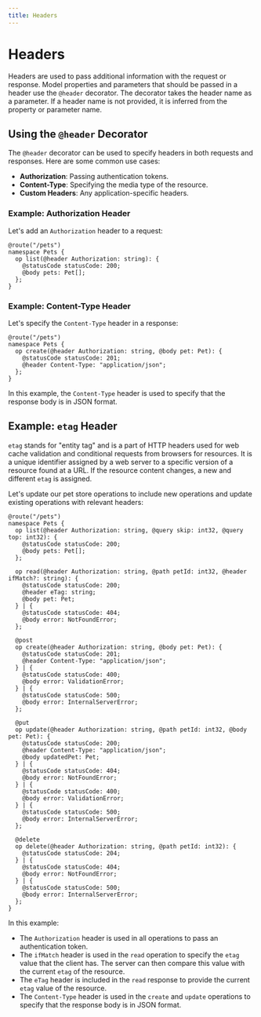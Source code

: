 ```yaml
---
title: Headers
---
```


# Headers

Headers are used to pass additional information with the request or response. Model properties and parameters that should be passed in a header use the `@header` decorator. The decorator takes the header name as a parameter. If a header name is not provided, it is inferred from the property or parameter name.

## Using the `@header` Decorator

The `@header` decorator can be used to specify headers in both requests and responses. Here are some common use cases:

- **Authorization**: Passing authentication tokens.
- **Content-Type**: Specifying the media type of the resource.
- **Custom Headers**: Any application-specific headers.

### Example: Authorization Header

Let's add an `Authorization` header to a request:

```typespec
@route("/pets")
namespace Pets {
  op list(@header Authorization: string): {
    @statusCode statusCode: 200;
    @body pets: Pet[];
  };
}
```

### Example: Content-Type Header

Let's specify the `Content-Type` header in a response:

```typespec
@route("/pets")
namespace Pets {
  op create(@header Authorization: string, @body pet: Pet): {
    @statusCode statusCode: 201;
    @header Content-Type: "application/json";
  };
}
```

In this example, the `Content-Type` header is used to specify that the response body is in JSON format.

## Example: `etag` Header

`etag` stands for "entity tag" and is a part of HTTP headers used for web cache validation and conditional requests from browsers for resources. It is a unique identifier assigned by a web server to a specific version of a resource found at a URL. If the resource content changes, a new and different `etag` is assigned.

Let's update our pet store operations to include new operations and update existing operations with relevant headers:

```typespec
@route("/pets")
namespace Pets {
  op list(@header Authorization: string, @query skip: int32, @query top: int32): {
    @statusCode statusCode: 200;
    @body pets: Pet[];
  };

  op read(@header Authorization: string, @path petId: int32, @header ifMatch?: string): {
    @statusCode statusCode: 200;
    @header eTag: string;
    @body pet: Pet;
  } | {
    @statusCode statusCode: 404;
    @body error: NotFoundError;
  };

  @post
  op create(@header Authorization: string, @body pet: Pet): {
    @statusCode statusCode: 201;
    @header Content-Type: "application/json";
  } | {
    @statusCode statusCode: 400;
    @body error: ValidationError;
  } | {
    @statusCode statusCode: 500;
    @body error: InternalServerError;
  };

  @put
  op update(@header Authorization: string, @path petId: int32, @body pet: Pet): {
    @statusCode statusCode: 200;
    @header Content-Type: "application/json";
    @body updatedPet: Pet;
  } | {
    @statusCode statusCode: 404;
    @body error: NotFoundError;
  } | {
    @statusCode statusCode: 400;
    @body error: ValidationError;
  } | {
    @statusCode statusCode: 500;
    @body error: InternalServerError;
  };

  @delete
  op delete(@header Authorization: string, @path petId: int32): {
    @statusCode statusCode: 204;
  } | {
    @statusCode statusCode: 404;
    @body error: NotFoundError;
  } | {
    @statusCode statusCode: 500;
    @body error: InternalServerError;
  };
}
```

In this example:

- The `Authorization` header is used in all operations to pass an authentication token.
- The `ifMatch` header is used in the `read` operation to specify the `etag` value that the client has. The server can then compare this value with the current `etag` of the resource.
- The `eTag` header is included in the `read` response to provide the current `etag` value of the resource.
- The `Content-Type` header is used in the `create` and `update` operations to specify that the response body is in JSON format.
